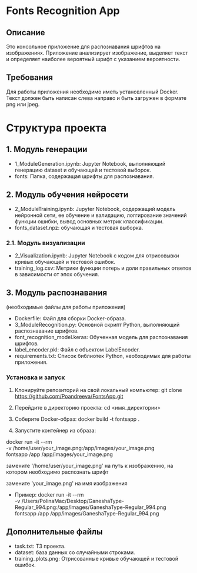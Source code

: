 # Fonts Recognition App
## Описание
Это консольное приложение для распознавания шрифтов на изображениях. Приложение анализирует изображение, выделяет текст и определяет наиболее вероятный шрифт с указанием вероятности.

## Требования
Для работы приложения необходимо иметь установленный Docker. Текст должен быть написан слева направо и быть загружен в формате png или jpeg.

# Структура проекта 
## 1. Модуль генерации
- 1_ModuleGeneration.ipynb: Jupyter Notebook, выполняющий генерацию dataset и обучающей и тестовой выборок.
- fonts: Папка, содержащая шрифты для распознавания.

## 2. Модуль обучения нейросети
- 2_ModuleTraining.ipynb: Jupyter Notebook, содержащий модель нейронной сети, ее обучение и валидацию, логгирование значений функции ошибки, вывод основных метрик классификации.
- fonts_dataset.npz: обучающая и тестовая выборка.

### 2.1. Модуль визуализации
- 2_Visualization.ipynb: Jupyter Notebook с кодом для отрисовывки кривых обучающей и тестовой ошибок.
- training_log.csv: Метрики функции потерь и доли правильных ответов в зависимости от эпох обучения.

## 3. Модуль распознавания
(необходимые файлы для работы приложения)
- Dockerfile: Файл для сборки Docker-образа.
- 3_ModuleRecognition.py: Основной скрипт Python, выполняющий распознавание шрифтов.
- font_recognition_model.keras: Обученная модель для распознавания шрифтов.
- label_encoder.pkl: Файл с объектом LabelEncoder.
- requirements.txt: Список библиотек Python, необходимых для работы приложения.

### Установка и запуск
1. Клонируйте репозиторий на свой локальный компьютер:
git clone https://github.com/Poandreeva/FontsApp.git

2. Перейдите в директорию проекта: 
cd <имя_директории>

3. Соберите Docker-образ:
docker build -t fontsapp .

4. Запустите контейнер из образа:

docker run -it --rm \
  -v /home/user/your_image.png:/app/images/your_image.png \
  fontsapp /app /app/images/your_image.png

замените '/home/user/your_image.png' на путь к изображению, на котором необходимо распознать шрифт 

замените 'your_image.png' на имя изображения

* Пример:
  docker run -it --rm \
  -v /Users/PolinaMac/Desktop/GaneshaType-Regular_994.png:/app/images/GaneshaType-Regular_994.png \
  fontsapp /app /app/images/GaneshaType-Regular_994.png

## Дополнительные файлы
- task.txt: ТЗ проекта.
- dataset: база данных со случайными строками.
- training_plots.png: Отрисованные кривые обучающей и тестовой ошибок.
